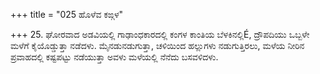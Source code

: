 +++
title = "025 ಹೊಳೆವ ಕಙ್ಗಳ"

+++
25. ಘೋರವಾದ ಅಡವಿಯಲ್ಲಿ ಗಾಢಾಂಧಕಾರದಲ್ಲಿ ಕಂಗಳ ಕಾಂತಿಯ ಬೆಳಕಿನಲ್ಲಿÉ, ದ್ರೌಪದಿಯು ಒಬ್ಬಳೇ ಮಳೆಗೆ ಕೈಯೊಡ್ಡುತ್ತಾ ನಡೆದಳು. ಮೈನಡುನಡುಗುತ್ತಾ, ಚಳಿಯಿಂದ ಹಲ್ಲುಗಳು ನಡುಗುತ್ತಿರಲು, ಮಳೆಯ ನೀರಿನ ಪ್ರವಾಹದಲ್ಲಿ ಕಷ್ಟಪಟ್ಟು ನಡೆಯುತ್ತಾ ಅವಳು  ಮಳೆಯಲ್ಲಿ ನೆನೆದು ಬಸವಳಿದಳು.